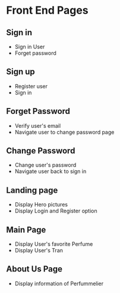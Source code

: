 # Front End Pages

## Sign in

- Sign in User
- Forget password

## Sign up

- Register user
- Sign in

## Forget Password

- Verify user's email
- Navigate user to change password page

## Change Password

- Change user's password
- Navigate user back to sign in

## Landing page

- Display Hero pictures
- Display Login and Register option

## Main Page

- Display User's favorite Perfume
- Display User's Tran

## About Us Page

- Display information of Perfummelier

##
